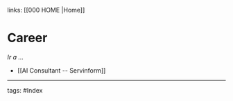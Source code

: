 links: [[000  HOME |Home]] 

# Career
*Ir a ...*
- [[AI Consultant -- Servinform]]



---
tags:
	#Index